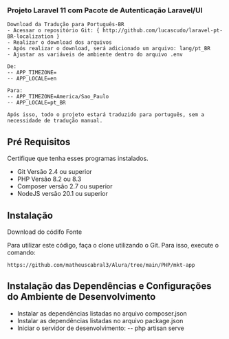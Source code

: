 ### Projeto Laravel 11 com Pacote de Autenticação Laravel/UI

```
Download da Tradução para Português-BR
- Acessar o repositório Git: { http://github.com/lucascudo/laravel-pt-BR-localization }
- Realizar o download dos arquivos
- Após realizar o download, será adicionado um arquivo: lang/pt_BR
- Ajustar as variáveis de ambiente dentro do arquivo .env

De:
-- APP_TIMEZONE=
-- APP_LOCALE=en

Para:
-- APP_TIMEZONE=America/Sao_Paulo
-- APP_LOCALE=pt_BR

Após isso, todo o projeto estará traduzido para português, sem a necessidade de tradução manual.
```

## Pré Requisitos

Certifique que tenha esses programas instalados.

-   Git Versão 2.4 ou superior
-   PHP Versão 8.2 ou 8.3
-   Composer versão 2.7 ou superior
-   NodeJS versão 20.1 ou superior

## Instalação

Download do códifo Fonte

Para utilizar este código, faça o clone utilizando o Git. Para isso, execute o comando:

```
https://github.com/matheuscabral3/Alura/tree/main/PHP/mkt-app
```

## Instalação das Dependências e Configurações do Ambiente de Desenvolvimento

-   Instalar as dependências listadas no arquivo composer.json
-   Instalar as dependências listadas no arquivo package.json
-   Iniciar o servidor de desenvolvimento:
    -- php artisan serve
